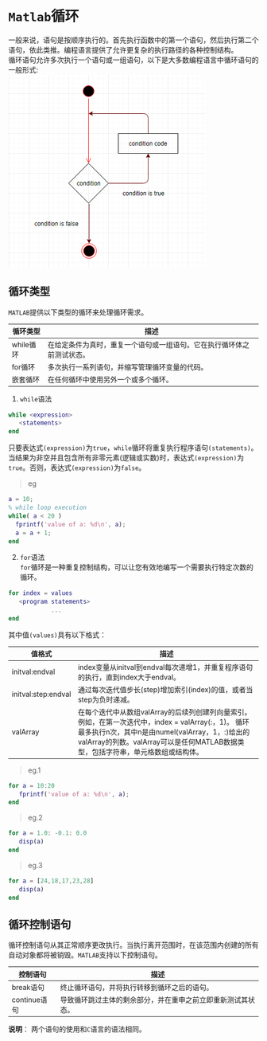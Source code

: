 # `Matlab`循环
一般来说，语句是按顺序执行的。首先执行函数中的第一个语句，然后执行第二个语句，依此类推。编程语言提供了允许更复杂的执行路径的各种控制结构。   
循环语句允许多次执行一个语句或一组语句，以下是大多数编程语言中循环语句的一般形式:   
![](../../pictures/loop.png)  

## 循环类型
`MATLAB`提供以下类型的循环来处理循环需求。

|循环类型	|描述|
|----|----|
|while循环|	在给定条件为真时，重复一个语句或一组语句。它在执行循环体之前测试状态。|
|for循环	|多次执行一系列语句，并缩写管理循环变量的代码。|
|嵌套循环	|在任何循环中使用另外一个或多个循环。|

1. `while`语法    
```matlab
while <expression>
   <statements>
end
```
只要表达式`(expression)`为`true`，`while`循环将重复执行程序语句`(statements)`。
当结果为非空并且包含所有非零元素(逻辑或实数)时，表达式`(expression)`为`true`。否则，表达式`(expression)`为`false`。    
>eg   
```matlab
a = 10;
% while loop execution 
while( a < 20 )
  fprintf('value of a: %d\n', a);
  a = a + 1;
end
```
2. `for`语法   
`for`循环是一种重复控制结构，可以让您有效地编写一个需要执行特定次数的循环。
```matlab
for index = values
   <program statements>
            ...
end
```
其中值`(values)`具有以下格式：    

|值格式|描述|
|----|----|
|initval:endval|	index变量从initval到endval每次递增1，并重复程序语句的执行，直到index大于endval。|
|initval:step:endval|	通过每次迭代值步长(step)增加索引(index)的值，或者当step为负时递减。|
|valArray|	在每个迭代中从数组valArray的后续列创建列向量索引。 例如，在第一次迭代中，index = valArray(:，1)。 循环最多执行n次，其中n是由numel(valArray，1，:)给出的valArray的列数。valArray可以是任何MATLAB数据类型，包括字符串，单元格数组或结构体。|

>eg.1
```matlab
for a = 10:20 
   fprintf('value of a: %d\n', a);
end
```
>eg.2
```matlab
for a = 1.0: -0.1: 0.0
   disp(a)
end
```
>eg.3
```matlab
for a = [24,18,17,23,28]
   disp(a)
end
```
## 循环控制语句
循环控制语句从其正常顺序更改执行。当执行离开范围时，在该范围内创建的所有自动对象都将被销毁。`MATLAB`支持以下控制语句。   

|控制语句|描述|
|----|----|
|break语句	|终止循环语句，并将执行转移到循环之后的语句。|
|continue语句|导致循环跳过主体的剩余部分，并在重申之前立即重新测试其状态。|

**说明**： 两个语句的使用和`C`语言的语法相同。   